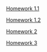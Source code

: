[Homework 1.1](https://gitee.com/zheng11581/cloudnative/blob/main/cncamp/ch1/homework/1.1/main.go)

[Homework 1.2](https://gitee.com/zheng11581/cloudnative/blob/main/cncamp/ch1/homework/1.2/main.go)

[Homework 2](https://gitee.com/zheng11581/cloudnative/blob/main/cncamp/httpserver/main.go)

[Homework 3](https://gitee.com/zheng11581/cloudnative/blob/main/cncamp/httpserver/Dockerfile)

